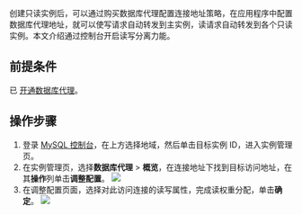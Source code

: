 创建只读实例后，可以通过购买数据库代理配置连接地址策略，在应用程序中配置数据库代理地址，就可以使写请求自动转发到主实例，读请求自动转发到各个只读实例。本文介绍通过控制台开启读写分离力能。

## 前提条件
已 [开通数据库代理](https://cloud.tencent.com/document/product/236/82231)。

## 操作步骤
1. 登录 [MySQL 控制台](https://console.cloud.tencent.com/cdb)，在上方选择地域，然后单击目标实例 ID，进入实例管理页。
2. 在实例管理页，选择**数据库代理** > **概览**，在连接地址下找到目标访问地址，在其**操作**列单击**调整配置**。
![](https://qcloudimg.tencent-cloud.cn/raw/47f768d2854de7244fb359eb194ea9c2.png)
3. 在调整配置页面，选择对此访问连接的读写属性，完成读权重分配，单击**确定**。
![](https://qcloudimg.tencent-cloud.cn/raw/130a0a9e7e7c8eb545e3232d3a1218e0.png)
